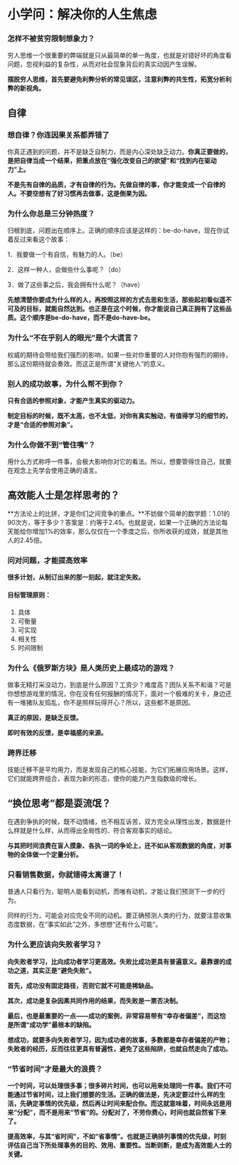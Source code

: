 # 小学问：解决你的人生焦虑

### 怎样不被贫穷限制想象力？

穷人思维一个很重要的弊端就是只从最简单的单一角度，也就是对错好坏的角度看问题，忽视利益的复杂性，从而对社会现象背后的真实动因产生误解。

**摆脱穷人思维，首先要避免利弊分析的常见误区，注意利弊的共生性，拓宽分析利弊的新视角。**



## 自律

### 想自律？你连因果关系都弄错了

你真正遇到的问题，并不是缺乏自制力，而是内心深处缺乏动力。**你真正要做的，是把自律当成一个结果，把重点放在“强化改变自己的欲望”和“找到内在驱动力”上。**

**不是先有自律的品质，才有自律的行为。先做自律的事，你才能变成一个自律的人。不要空想有了好习惯再去做事，这是倒果为因。**

### 为什么你总是三分钟热度？

归根到底，问题出在顺序上。正确的顺序应该是这样的：be-do-have，现在你试着反过来看这个故事：

1．我要做一个有自信，有魅力的人。（be）

2．这样一种人，会做些什么事呢？（do）

3．做了这些事之后，我会拥有什么呢？（have）

**先想清楚你要成为什么样的人，再按照这样的方式去思和生活，那些起初看似遥不可及的目标，就能自然达到。也正是在这个时候，你才能说自己真正拥有了这些品质。这个顺序是be-do-have，而不是do-have-be。**

### 为什么“不在乎别人的眼光”是个大谎言？

权威的期待会带给我们强烈的影响，如果一些对你重要的人对你抱有强烈的期待，那么这份期待就会奏效。而这正是所谓“关键他人”的意义。

### 别人的成功故事，为什么帮不到你？

**只有合适的参照对象，才能产生真实的驱动力。**

**制定目标的时候，既不太高，也不太低，对你有真实触动，有值得学习的细节的，才是“合适的参照对象”。**

### 为什么你做不到“管住嘴”？

用什么方式称呼一件事，会极大影响你对它的看法。所以，想要管得住自己，就要在观念上先学会使用正确的语言。

## 高效能人士是怎样思考的？

**方法论上的比拼，才是你们之间竞争的重点。**不妨做个简单的数学题：1.01的90次方，等于多少？答案是：约等于2.45。也就是说，如果一个正确的方法论每天能给你增加1%的效率，那么仅仅在一个季度之后，你所收获的成效，就是其他人的2.45倍。

### 问对问题，才能提高效率

**很多计划，从制订出来的那一刻起，就注定失败。**

#### 目标管理原则：

1. 具体
2. 可衡量
3. 可实现
4. 相关性
5. 时间限制

### 为什么《俄罗斯方块》是人类历史上最成功的游戏？

做事无精打采没动力，到底是什么原因？工资少？难度高？团队关系不和谐？可是你想想游戏里的情况，你在没有任何报酬的情况下，面对一个极难的关卡，身边还有一堆猪队友捣乱，你不是照样玩得开心？所以，这些都不是原因。

**真正的原因，是缺乏反馈。**

**即时有效的反馈，是幸福感的来源。**



### 跨界迁移

技能迁移不是平均用力，而是发现自己的核心技能，为它们拓展应用场景。这样，它们就能跨界组合，表现为新的形态，使你的能力产生指数级的增长。



## “换位思考”都是耍流氓？

在遇到争执的时候，既不动情绪，也不相互诉苦，双方完全从理性出发，数据是什么样就是什么样，从而得出全局性的、符合客观事实的结论。

**与其把时间浪费在盲人摸象、各执一词的争论上，还不如从客观数据的角度，对事物的全体做一个定量分析。**



### 只看销售数据，你就错得太离谱了！

普通人只看行为，聪明人能看到动机，而唯有动机，才能让我们预测下一步的行为。

同样的行为，可能会对应完全不同的动机。要正确预测人类的行为，就要注意收集态度数据，在“事实如此”之外，多想想“还有什么可能”。



### 为什么更应该向失败者学习？

**向失败者学习，比向成功者学习更高效。失败比成功更具有普遍意义。最靠谱的成功之道，其实正是“避免失败”。**



**首先，成功没有固定路径，否则它就不可能是稀缺品。**

**其次，成功是复杂因素共同作用的结果，而失败是一票否决制。**

**最后，也是最重要的一点——成功的案例，非常容易带有“幸存者偏差”，而这恰是所谓“成功学”最根本的缺陷。**



**想成功，就要多向失败者学习，因为成功者的故事，多数都是幸存者偏差的产物；失败者的经历，反而往往更具有普遍性，避免了这些陷阱，也就自然走向了成功。**



### “节省时间”才是最大的浪费？

**一个时间，可以处理很多事；很多碎片时间，也可以用来处理同一件事。我们不可能通过节省时间，过上我们想要的生活。正确的做法是，先决定要过什么样的生活，先确定事情的优先级，然后再让时间来配合你。而这就意味着，时间永远是用来“分配”，而不是用来“节省”的。分配对了，不劳你费心，时间也就自然省下来了。**

**提高效率，与其“省时间”，不如“省事情”。也就是正确排列事情的优先级，时刻评估自己当下所处理事务的目的、效用、重要性。当断则断，是成为高效能人士的关键。**